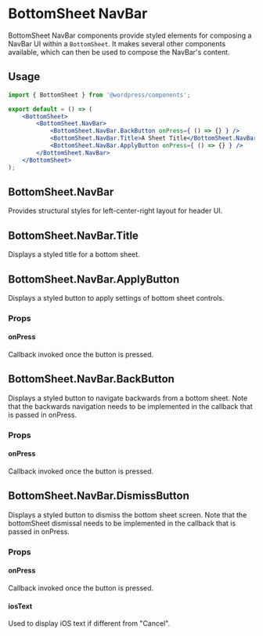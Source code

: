 # BottomSheet NavBar

BottomSheet NavBar components provide styled elements for composing a NavBar UI within a `BottomSheet`. It makes several other components available, which can then be used to compose the NavBar's content.

## Usage

```jsx
import { BottomSheet } from '@wordpress/components';

export default = () => (
	<BottomSheet>
		<BottomSheet.NavBar>
			<BottomSheet.NavBar.BackButton onPress={ () => {} } />
			<BottomSheet.NavBar.Title>A Sheet Title</BottomSheet.NavBar.Title>
			<BottomSheet.NavBar.ApplyButton onPress={ () => {} } />
		</BottomSheet.NavBar>
	</BottomSheet>
);
```

## BottomSheet.NavBar

Provides structural styles for left-center-right layout for header UI.

## BottomSheet.NavBar.Title

Displays a styled title for a bottom sheet.

## BottomSheet.NavBar.ApplyButton

Displays a styled button to apply settings of bottom sheet controls.

### Props

#### onPress

Callback invoked once the button is pressed.

## BottomSheet.NavBar.BackButton

Displays a styled button to navigate backwards from a bottom sheet. 
Note that the backwards navigation needs to be implemented in the callback that is passed in onPress.

### Props

#### onPress

Callback invoked once the button is pressed.

## BottomSheet.NavBar.DismissButton

Displays a styled button to dismiss the bottom sheet screen.
Note that the bottomSheet dismissal needs to be implemented in the callback that is passed in onPress.

### Props

#### onPress

Callback invoked once the button is pressed.

#### iosText 

Used to display iOS text if different from "Cancel".